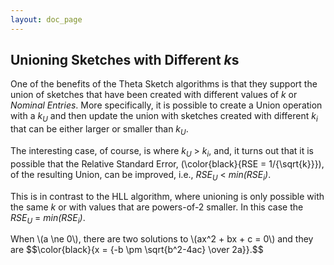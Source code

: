 ```yaml
---
layout: doc_page
---
```


## Unioning Sketches with Different <i>k</i>s

One of the benefits of the Theta Sketch algorithms is that they support the union of sketches that have been created with different values of <i>k</i> or <i>Nominal Entries</i>. More specifically, it is possible to create a Union operation with a <i>k<sub>U</sub></i> and then update the union with sketches created with different <i>k<sub>i</sub></i> that can be either larger or smaller than <i>k<sub>U</sub></i>. 

The interesting case, of course, is where <i>k<sub>U</sub></i> &gt; <i>k<sub>i</sub></i>, and, it turns out that it is possible that the Relative Standard Error, 
\(\color{black}{RSE = 1/{\sqrt{k}}}\), of the resulting Union, can be improved, i.e., <i>RSE<sub>U</sub></i> &lt; <i>min(RSE<sub>i</sub>)</i>.

This is in contrast to the HLL algorithm, where unioning is only possible with the same <i>k</i> or with values that are powers-of-2 smaller. 
In this case the <i>RSE<sub>U</sub></i> = <i>min(RSE<sub>i</sub>)</i>.

<p>
When \(a \ne 0\), there are two solutions to \(ax^2 + bx + c = 0\) and they are
$$\color{black}{x = {-b \pm \sqrt{b^2-4ac} \over 2a}}.$$
</p>
